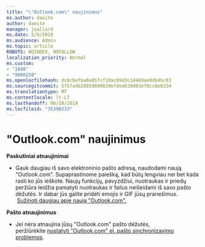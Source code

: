 ```yaml
---
title: "\"Outlook.com\" naujinimus"
ms.author: daeite
author: daeite
manager: joallard
ms.date: 5/6/2019
ms.audience: Admin
ms.topic: article
ROBOTS: NOINDEX, NOFOLLOW
localization_priority: Normal
ms.custom:
- "1840"
- "9000250"
ms.openlocfilehash: dc8cbefba8e85fcf19ac09d3c1d469ae0db4bc03
ms.sourcegitcommit: 5fb7a4b28859690020efdea630d03e70cc0e6334
ms.translationtype: MT
ms.contentlocale: lt-LT
ms.lasthandoff: 06/28/2019
ms.locfileid: "35390233"
---
```

# <a name="outlookcom-updates"></a>"Outlook.com" naujinimus

**Paskutiniai atnaujinimai**

- Gauk daugiau iš savo elektroninio pašto adresą, naudodami naują "Outlook.com". Supaprastinome paiešką, kad būtų lengviau nei bet kada rasti ko jūs ieškote. Naujų funkcijų, pavyzdžiui, nuotraukas ir priedų peržiūra leidžia pamatyti nuotraukas ir failus neišeidami iš savo pašto dėžutės. Ir dabar jūs galite pridėti emojis ir GIF jūsų pranešimus.  [Sužinoti daugiau apie naują "Outlook.com".](https://support.office.com/article/40676ad0-c831-45ac-a023-5be633be798d)

**Pašto atnaujinimus**

- Jei nėra atnaujina jūsų "Outlook.com" pašto dėžutės, peržiūrėkite [nustatyti "Outlook.com" el. pašto sinchronizavimo problemos](https://support.office.com/article/d39e3341-8d79-4bf1-b3c7-ded602233642).